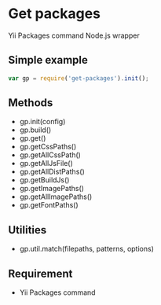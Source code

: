 # Get packages

Yii Packages command Node.js wrapper

## Simple example
```javascript
var gp = require('get-packages').init();
```

## Methods
* gp.init(config)
* gp.build()
* gp.get()
* gp.getCssPaths()
* gp.getAllCssPath()
* gp.getAllJsFile()
* gp.getAllDistPaths()
* gp.getBuildJs()
* gp.getImagePaths()
* gp.getAllImagePaths()
* gp.getFontPaths()

## Utilities
* gp.util.match(filepaths, patterns, options)

## Requirement
* Yii Packages command

